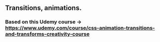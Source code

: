 ## Transitions, animations. 

### Based on this Udemy course -> https://www.udemy.com/course/css-animation-transitions-and-transforms-creativity-course
